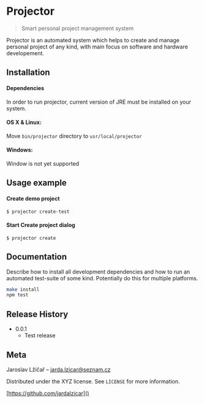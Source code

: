 # Projector

> Smart personal project management system


Projector is an automated system which helps to create and manage personal project of any kind, with main focus on software and hardware developement. 



## Installation

#### Dependencies
In order to run projector, current version of JRE must be installed on your system.

#### OS X & Linux:

Move ``bin/projector`` directory to ``usr/local/projector``

#### Windows:

Window is not yet supported

## Usage example

#### Create demo project

```
$ projector create-test
```

#### Start Create project dialog

```
$ projector create
```

## Documentation

Describe how to install all development dependencies and how to run an automated test-suite of some kind. Potentially do this for multiple platforms.

```sh
make install
npm test
```

## Release History

* 0.0.1
    * Test release


## Meta

Jaroslav Lžičař – jarda.lzicar@seznam.cz

Distributed under the XYZ license. See ``LICENSE`` for more information.

[https://github.com/jardalzicar]()


